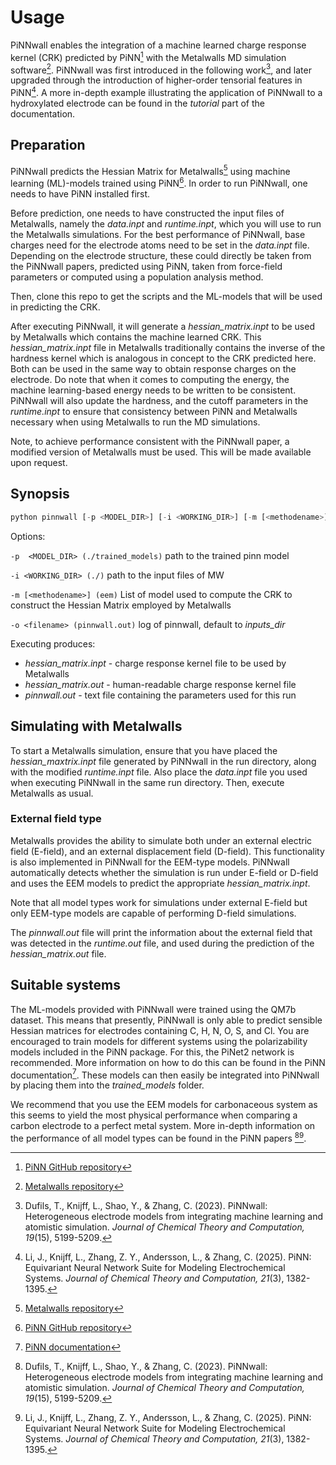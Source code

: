 # Usage

PiNNwall enables the integration of a machine learned charge response kernel (CRK) predicted by PiNN[^1] with the Metalwalls MD simulation software[^2]. PiNNwall was first introduced in the following work[^3], and later upgraded through the introduction of higher-order tensorial features in PiNN[^4]. A more in-depth example illustrating the application of PiNNwall to a hydroxylated electrode can be found in the *tutorial* part of the documentation.

## Preparation

PiNNwall predicts the Hessian Matrix for Metalwalls[^2] using machine learning (ML)-models trained using PiNN[^1]. In order to run PiNNwall, one needs to have PiNN installed first.

Before prediction, one needs to have constructed the input files of Metalwalls, namely the *data.inpt* and *runtime.inpt*, which you will use to run the Metalwalls simulations. For the best performance of PiNNwall, base charges need for the electrode atoms need to be set in the *data.inpt* file. Depending on the electrode structure, these could directly be taken from the PiNNwall papers, predicted using PiNN, taken from force-field parameters or computed using a population analysis method.

Then, clone this repo to get the scripts and the ML-models that will be used in predicting the CRK.

After executing PiNNwall, it will generate a *hessian_matrix.inpt* to be used by Metalwalls which contains the machine learned CRK. This *hessian_matrix.inpt* file in Metalwalls traditionally contains the inverse of the hardness kernel which is analogous in concept to the CRK predicted here. Both can be used in the same way to obtain response charges on the electrode. Do note that when it comes to computing the energy, the machine learning-based energy needs to be written to be consistent. PiNNwall will also update the hardness, and the cutoff parameters in the *runtime.inpt* to ensure that consistency between PiNN and Metalwalls necessary when using Metalwalls to run the MD simulations.

Note, to achieve performance consistent with the PiNNwall paper, a modified version of Metalwalls must be used. This will be made available upon request.

## Synopsis

```python
python pinnwall [-p <MODEL_DIR>] [-i <WORKING_DIR>] [-m [<methodename>]] [-o <filename>]
```

Options:

`-p  <MODEL_DIR> (./trained_models)`
path to the trained pinn model

`-i <WORKING_DIR> (./)`
path to the input files of MW

`-m [<methodename>] (eem)`
List of model used to compute the CRK to construct the Hessian Matrix employed by Metalwalls

`-o <filename> (pinnwall.out)`
log of pinnwall, default to *inputs_dir*

Executing produces:

- *hessian_matrix.inpt* - charge response kernel file to be used by Metalwalls
- *hessian_matrix.out* - human-readable charge response kernel file
- *pinnwall.out* - text file containing the parameters used for this run

## Simulating with Metalwalls

To start a Metalwalls simulation, ensure that you have placed the *hessian_maxtrix.inpt* file generated by PiNNwall in the run directory, along with the modified *runtime.inpt* file. Also place the *data.inpt* file you used when executing PiNNwall in the same run directory. Then, execute Metalwalls as usual.

### External field type

Metalwalls provides the ability to simulate both under an external electric field (E-field), and an external displacement field (D-field). This functionality is also implemented in PiNNwall for the EEM-type models. PiNNwall automatically detects whether the simulation is run under E-field or D-field and uses the EEM models to predict the appropriate *hessian_matrix.inpt*.

Note that all model types work for simulations under external E-field but only EEM-type models are capable of performing D-field simulations.

The *pinnwall.out* file will print the information about the external field that was detected in the *runtime.out* file, and used during the prediction of the *hessian_matrix.out* file.

## Suitable systems

The ML-models provided with PiNNwall were trained using the QM7b dataset. This means that presently, PiNNwall is only able to predict sensible Hessian matrices for electrodes containing C, H, N, O, S, and Cl. You are encouraged to train models for different systems using the polarizability models included in the PiNN package. For this, the PiNet2 network is recommended. More information on how to do this can be found in the PiNN documentation[^5]. These models can then easily be integrated into PiNNwall by placing them into the *trained_models* folder.

We recommend that you use the EEM models for carbonaceous system as this seems to yield the most physical performance when comparing a carbon electrode to a perfect metal system. More in-depth information on the performance of all model types can be found in the PiNN papers [^3][^4].

[^1]: [PiNN GitHub repository](https://github.com/Teoroo-CMC/PiNN)
[^2]: [Metalwalls repository](https://gitlab.com/ampere2/metalwalls)
[^3]: Dufils, T., Knijff, L., Shao, Y., & Zhang, C. (2023). PiNNwall: Heterogeneous electrode models from integrating machine learning and atomistic simulation. *Journal of Chemical Theory and Computation, 19*(15), 5199-5209.
[^4]: Li, J., Knijff, L., Zhang, Z. Y., Andersson, L., & Zhang, C. (2025). PiNN: Equivariant Neural Network Suite for Modeling Electrochemical Systems. *Journal of Chemical Theory and Computation, 21*(3), 1382-1395.
[^5]: [PiNN documentation](https://teoroo-cmc.github.io/PiNN)
